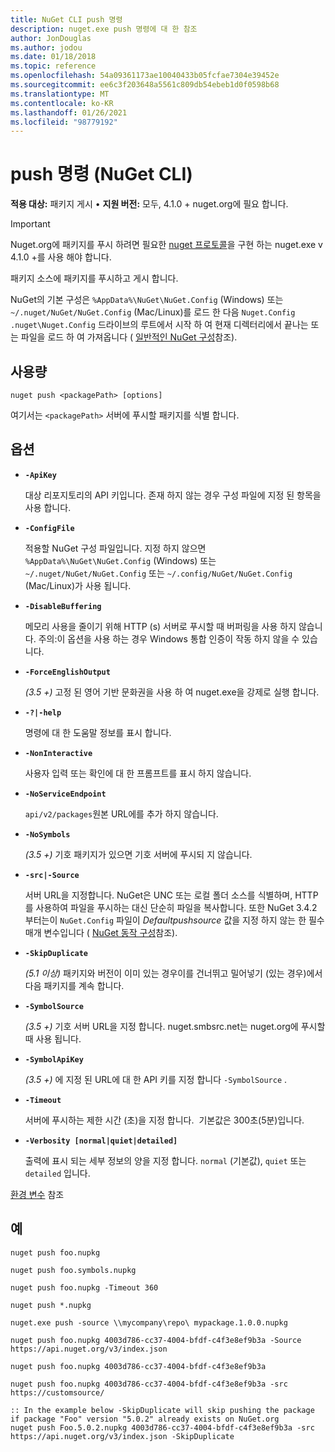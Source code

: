```yaml
---
title: NuGet CLI push 명령
description: nuget.exe push 명령에 대 한 참조
author: JonDouglas
ms.author: jodou
ms.date: 01/18/2018
ms.topic: reference
ms.openlocfilehash: 54a09361173ae10040433b05fcfae7304e39452e
ms.sourcegitcommit: ee6c3f203648a5561c809db54ebeb1d0f0598b68
ms.translationtype: MT
ms.contentlocale: ko-KR
ms.lasthandoff: 01/26/2021
ms.locfileid: "98779192"
---
```

# <a name="push-command-nuget-cli"></a>push 명령 (NuGet CLI)

**적용 대상:** 패키지 게시 &bullet; **지원 버전:** 모두, 4.1.0 + nuget.org에 필요 합니다.

> [!Important]
> Nuget.org에 패키지를 푸시 하려면 필요한 [nuget 프로토콜](../../api/nuget-protocols.md)을 구현 하는 nuget.exe v 4.1.0 +를 사용 해야 합니다.

패키지 소스에 패키지를 푸시하고 게시 합니다.

NuGet의 기본 구성은 `%AppData%\NuGet\NuGet.Config` (Windows) 또는 `~/.nuget/NuGet/NuGet.Config` (Mac/Linux)를 로드 한 다음 `Nuget.Config` `.nuget\Nuget.Config` 드라이브의 루트에서 시작 하 여 현재 디렉터리에서 끝나는 또는 파일을 로드 하 여 가져옵니다 ( [일반적인 NuGet 구성](../../consume-packages/configuring-nuget-behavior.md)참조).

## <a name="usage"></a>사용량

```cli
nuget push <packagePath> [options]
```

여기서는 `<packagePath>` 서버에 푸시할 패키지를 식별 합니다.

## <a name="options"></a>옵션

- **`-ApiKey`**

  대상 리포지토리의 API 키입니다. 존재 하지 않는 경우 구성 파일에 지정 된 항목을 사용 합니다.

- **`-ConfigFile`**

  적용할 NuGet 구성 파일입니다. 지정 하지 않으면 `%AppData%\NuGet\NuGet.Config` (Windows) 또는 `~/.nuget/NuGet/NuGet.Config` 또는 `~/.config/NuGet/NuGet.Config` (Mac/Linux)가 사용 됩니다.

- **`-DisableBuffering`**

  메모리 사용을 줄이기 위해 HTTP (s) 서버로 푸시할 때 버퍼링을 사용 하지 않습니다. 주의:이 옵션을 사용 하는 경우 Windows 통합 인증이 작동 하지 않을 수 있습니다.

- **`-ForceEnglishOutput`**

  *(3.5 +)* 고정 된 영어 기반 문화권을 사용 하 여 nuget.exe을 강제로 실행 합니다.

- **`-?|-help`**

  명령에 대 한 도움말 정보를 표시 합니다.

- **`-NonInteractive`**

  사용자 입력 또는 확인에 대 한 프롬프트를 표시 하지 않습니다.

- **`-NoServiceEndpoint`**

  `api/v2/packages`원본 URL에를 추가 하지 않습니다.

- **`-NoSymbols`**

  *(3.5 +)* 기호 패키지가 있으면 기호 서버에 푸시되 지 않습니다.

- **`-src|-Source`**

  서버 URL을 지정합니다. NuGet은 UNC 또는 로컬 폴더 소스를 식별하며, HTTP를 사용하여 파일을 푸시하는 대신 단순히 파일을 복사합니다.  또한 NuGet 3.4.2 부터는이 `NuGet.Config` 파일이 *Defaultpushsource* 값을 지정 하지 않는 한 필수 매개 변수입니다 ( [NuGet 동작 구성](../../consume-packages/configuring-nuget-behavior.md)참조).

- **`-SkipDuplicate`**

  *(5.1 이상)* 패키지와 버전이 이미 있는 경우이를 건너뛰고 밀어넣기 (있는 경우)에서 다음 패키지를 계속 합니다.

- **`-SymbolSource`**

  *(3.5 +)* 기호 서버 URL을 지정 합니다. nuget.smbsrc.net는 nuget.org에 푸시할 때 사용 됩니다.

- **`-SymbolApiKey`**

  *(3.5 +)* 에 지정 된 URL에 대 한 API 키를 지정 합니다 `-SymbolSource` .

- **`-Timeout`**

  서버에 푸시하는 제한 시간 (초)을 지정 합니다.  기본값은 300초(5분)입니다.

- **`-Verbosity [normal|quiet|detailed]`**

  출력에 표시 되는 세부 정보의 양을 지정 합니다. `normal` (기본값), `quiet` 또는 `detailed` 입니다.


[환경 변수](cli-ref-environment-variables.md) 참조

## <a name="examples"></a>예

```cli
nuget push foo.nupkg

nuget push foo.symbols.nupkg

nuget push foo.nupkg -Timeout 360

nuget push *.nupkg

nuget.exe push -source \\mycompany\repo\ mypackage.1.0.0.nupkg

nuget push foo.nupkg 4003d786-cc37-4004-bfdf-c4f3e8ef9b3a -Source https://api.nuget.org/v3/index.json

nuget push foo.nupkg 4003d786-cc37-4004-bfdf-c4f3e8ef9b3a

nuget push foo.nupkg 4003d786-cc37-4004-bfdf-c4f3e8ef9b3a -src https://customsource/

:: In the example below -SkipDuplicate will skip pushing the package if package "Foo" version "5.0.2" already exists on NuGet.org
nuget push Foo.5.0.2.nupkg 4003d786-cc37-4004-bfdf-c4f3e8ef9b3a -src https://api.nuget.org/v3/index.json -SkipDuplicate
```
